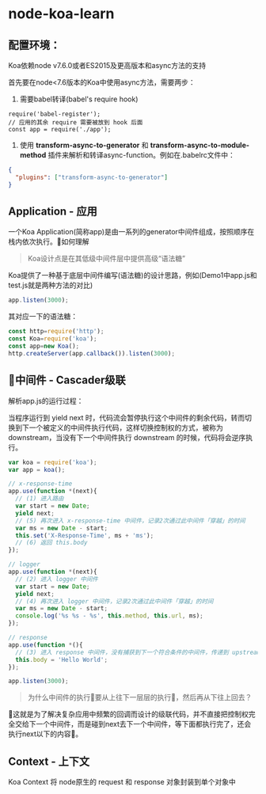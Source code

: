 # node-koa-learn

## 配置环境：

Koa依赖node v7.6.0或者ES2015及更高版本和async方法的支持

首先要在node<7.6版本的Koa中使用async方法，需要两步：

1. 需要babel转译(babel's require hook)

```javasript
require('babel-register');
// 应用的其余 require 需要被放到 hook 后面
const app = require('./app');
```

1. 使用 **transform-async-to-generator** 和 **transform-async-to-module-method** 插件来解析和转译async-function。例如在.babelrc文件中：

```json
{
  "plugins": ["transform-async-to-generator"]
}
```

## Application - 应用

一个Koa Application(简称app)是由一系列的generator中间件组成，按照顺序在栈内依次执行。如何理解
>Koa设计点是在其低级中间件层中提供高级“语法糖”

Koa提供了一种基于底层中间件编写(语法糖)的设计思路，例如(Demo1中app.js和test.js就是两种方法的对比)

```javascript
app.listen(3000);
```

其对应一下的语法糖：

```javascript
const http=require('http');
const Koa=require('koa');
const app=new Koa();
http.createServer(app.callback()).listen(3000);
```

## 中间件 - Cascader级联

解析app.js的运行过程：

当程序运行到 yield next 时，代码流会暂停执行这个中间件的剩余代码，转而切换到下一个被定义的中间件执行代码，这样切换控制权的方式，被称为 downstream，当没有下一个中间件执行 downstream 的时候，代码将会逆序执行。

```javascript
var koa = require('koa');
var app = koa();

// x-response-time
app.use(function *(next){
  // (1) 进入路由
  var start = new Date;
  yield next;
  // (5) 再次进入 x-response-time 中间件，记录2次通过此中间件「穿越」的时间
  var ms = new Date - start;
  this.set('X-Response-Time', ms + 'ms');
  // (6) 返回 this.body
});

// logger
app.use(function *(next){
  // (2) 进入 logger 中间件
  var start = new Date;
  yield next;
  // (4) 再次进入 logger 中间件，记录2次通过此中间件「穿越」的时间
  var ms = new Date - start;
  console.log('%s %s - %s', this.method, this.url, ms);
});

// response
app.use(function *(){
  // (3) 进入 response 中间件，没有捕获到下一个符合条件的中间件，传递到 upstream
  this.body = 'Hello World';
});

app.listen(3000);
```

>为什么中间件的执行要从上往下一层层的执行，然后再从下往上回去？

这就是为了解决复杂应用中频繁的回调而设计的级联代码，并不直接把控制权完全交给下一个中间件，而是碰到next去下一个中间件，等下面都执行完了，还会执行next以下的内容。

## Context - 上下文

Koa Context 将 node原生的 request 和 response 对象封装到单个对象中